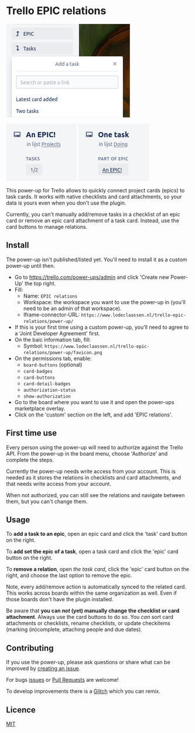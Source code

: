# Trello EPIC relations

![Search dropdown to add a task on the back of a Trello card](/adding-a-task.png)

![Back of a Trello card with an indication of the number of (completed) tasks below the title](/top-of-epic.png)
![Back of a Trello card with an link to the epic card below the title](/top-of-task.png)

This power-up for Trello allows to quickly connect project cards (epics) to task cards.
It works with native checklists and card attachments, so your data is yours even when you don't use the plugin.

Currently, you can't manually add/remove tasks in a checklist of an epic card or remove an epic card attachment of a task card.
Instead, use the card buttons to manage relations.


## Install

The power-up isn't published/listed yet. You'll need to install it as a custom power-up until then.

- Go to https://trello.com/power-ups/admin and click 'Create new Power-Up' the top right.
- Fill:
	- Name: `EPIC relations`
	- Workspace: the workspace you want to use the power-up in (you'll need to be an admin of that workspace).
	- Iframe-connector-URL: `https://www.lodeclaassen.nl/trello-epic-relations/power-up/`
- If this is your first time using a custom power-up, you'll need to agree to a 'Joint Developer Agreement' first.
- On the baic information tab, fill:
	- Symbol: `https://www.lodeclaassen.nl/trello-epic-relations/power-up/favicon.png`
- On the permissions tab, enable:
	- `board-buttons` (optional)
	- `card-badges`
	- `card-buttons`
	- `card-detail-badges`
	- `authorization-status`
	- `show-authorization`
- Go to the board where you want to use it and open the power-ups marketplace overlay.
- Click on the 'custom' section on the left, and add 'EPIC relations'.


## First time use

Every person using the power-up will need to authorize against the Trello API.
From the power-up in the board menu, choose 'Authorize' and complete the steps.

Currently the power-up needs write access from your account.
This is needed as it stores the relations in checklists and card attachments, and that needs write access from your account.

When not authorized, you can still see the relations and navigate between them, but you can't change them.


## Usage

To **add a task to an epic**, open an epic card and click the 'task' card button on the right.

To **add set the epic of a task**, open a task card and click the 'epic' card button on the right.

To **remove a relation**, open _the task card_, click the 'epic' card button on the right, and choose the last option to remove the epic.

Note, every add/remove action is automatically synced to the related card.
This works across boards within the same organization as well. Even if those boards don't have the plugin installed.

Be aware that **you can _not_ (yet) manually change the checklist or card attachment**. Always use the card buttons to do so.
You _can_ sort card attachments or checklists, rename checklists, or update checkitems (marking (in)complete, attaching people and due dates).


## Contributing

If you use the power-up, please ask questions or share what can be improved by [creating an issue](https://github.com/lode/trello-epic-relations/issues).

For bugs [issues](https://github.com/lode/trello-epic-relations/issues) or [Pull Requests](https://github.com/lode/trello-epic-relations/pulls) are welcome!

To develop improvements there is a [Glitch](https://glitch.com/edit/#!/trello-epic-relations) which you can remix.


## Licence

[MIT](/LICENSE)
